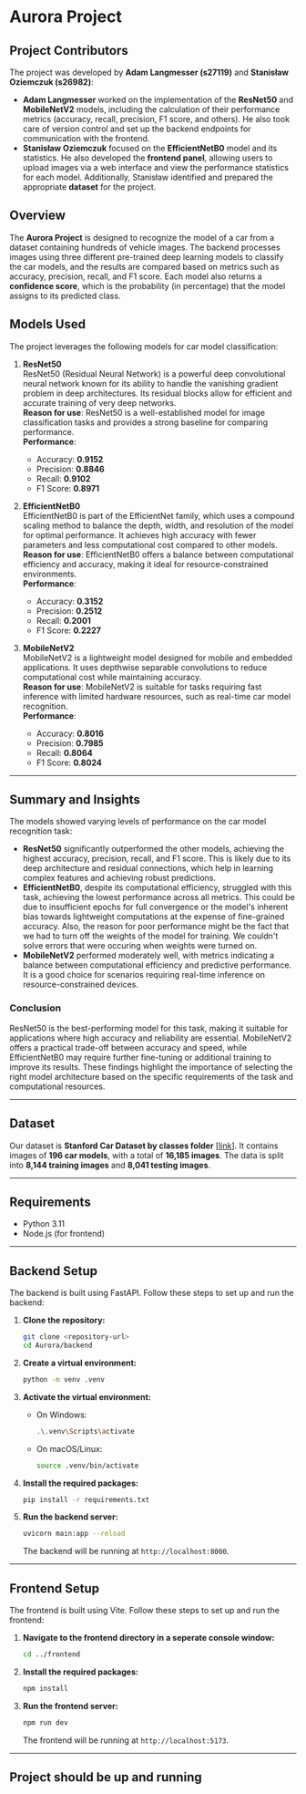 # Aurora Project

## Project Contributors

The project was developed by **Adam Langmesser (s27119)** and **Stanisław Oziemczuk (s26982)**:

- **Adam Langmesser** worked on the implementation of the **ResNet50** and **MobileNetV2** models, including the calculation of their performance metrics (accuracy, recall, precision, F1 score, and others). He also took care of version control and set up the backend endpoints for communication with the frontend.
- **Stanisław Oziemczuk** focused on the **EfficientNetB0** model and its statistics. He also developed the **frontend panel**, allowing users to upload images via a web interface and view the performance statistics for each model. Additionally, Stanisław identified and prepared the appropriate **dataset** for the project.

## Overview

The **Aurora Project** is designed to recognize the model of a car from a dataset containing hundreds of vehicle images. The backend processes images using three different pre-trained deep learning models to classify the car models, and the results are compared based on metrics such as accuracy, precision, recall, and F1 score. Each model also returns a **confidence score**, which is the probability (in percentage) that the model assigns to its predicted class.

## Models Used

The project leverages the following models for car model classification:

1. **ResNet50**  
   ResNet50 (Residual Neural Network) is a powerful deep convolutional neural network known for its ability to handle the vanishing gradient problem in deep architectures. Its residual blocks allow for efficient and accurate training of very deep networks.  
   **Reason for use**: ResNet50 is a well-established model for image classification tasks and provides a strong baseline for comparing performance.  
   **Performance**:
   - Accuracy: **0.9152**
   - Precision: **0.8846**
   - Recall: **0.9102**
   - F1 Score: **0.8971** 

3. **EfficientNetB0**  
   EfficientNetB0 is part of the EfficientNet family, which uses a compound scaling method to balance the depth, width, and resolution of the model for optimal performance. It achieves high accuracy with fewer parameters and less computational cost compared to other models.  
   **Reason for use**: EfficientNetB0 offers a balance between computational efficiency and accuracy, making it ideal for resource-constrained environments.  
   **Performance**:  
   - Accuracy: **0.3152**
   - Precision: **0.2512**
   - Recall: **0.2001**
   - F1 Score: **0.2227** 

4. **MobileNetV2**  
   MobileNetV2 is a lightweight model designed for mobile and embedded applications. It uses depthwise separable convolutions to reduce computational cost while maintaining accuracy.  
   **Reason for use**: MobileNetV2 is suitable for tasks requiring fast inference with limited hardware resources, such as real-time car model recognition.  
   **Performance**:  
   - Accuracy: **0.8016**
   - Precision: **0.7985**
   - Recall: **0.8064**
   - F1 Score: **0.8024**  

---

## Summary and Insights

The models showed varying levels of performance on the car model recognition task:

- **ResNet50** significantly outperformed the other models, achieving the highest accuracy, precision, recall, and F1 score. This is likely due to its deep architecture and residual connections, which help in learning complex features and achieving robust predictions.
- **EfficientNetB0**, despite its computational efficiency, struggled with this task, achieving the lowest performance across all metrics. This could be due to insufficient epochs for full convergence or the model's inherent bias towards lightweight computations at the expense of fine-grained accuracy. Also, the reason for poor performance might be the fact that we had to turn off the weights of the model for training. We couldn't solve errors that were occuring when weights were turned on.
- **MobileNetV2** performed moderately well, with metrics indicating a balance between computational efficiency and predictive performance. It is a good choice for scenarios requiring real-time inference on resource-constrained devices.

### Conclusion

ResNet50 is the best-performing model for this task, making it suitable for applications where high accuracy and reliability are essential. MobileNetV2 offers a practical trade-off between accuracy and speed, while EfficientNetB0 may require further fine-tuning or additional training to improve its results. These findings highlight the importance of selecting the right model architecture based on the specific requirements of the task and computational resources.

---

## Dataset

Our dataset is **Stanford Car Dataset by classes folder** [[link](https://www.kaggle.com/datasets/jutrera/stanford-car-dataset-by-classes-folder)]. It contains images of **196 car models**, with a total of **16,185 images**. The data is split into **8,144 training images** and **8,041 testing images**.

---

## Requirements

- Python 3.11
- Node.js (for frontend)

---

## Backend Setup

The backend is built using FastAPI. Follow these steps to set up and run the backend:

1. **Clone the repository:**

    ```sh
    git clone <repository-url>
    cd Aurora/backend
    ```

2. **Create a virtual environment:**

    ```sh
    python -m venv .venv
    ```

3. **Activate the virtual environment:**

    - On Windows:

        ```sh
        .\.venv\Scripts\activate
        ```

    - On macOS/Linux:

        ```sh
        source .venv/bin/activate
        ```

4. **Install the required packages:**

    ```sh
    pip install -r requirements.txt
    ```

5. **Run the backend server:**

    ```sh
    uvicorn main:app --reload
    ```

    The backend will be running at `http://localhost:8000`.

---

## Frontend Setup

The frontend is built using Vite. Follow these steps to set up and run the frontend:

1. **Navigate to the frontend directory in a seperate console window:**

    ```sh
    cd ../frontend
    ```

2. **Install the required packages:**

    ```sh
    npm install
    ```

3. **Run the frontend server:**

    ```sh
    npm run dev
    ```

    The frontend will be running at `http://localhost:5173`.

---

## Project should be up and running

